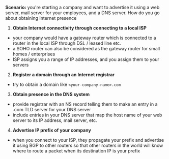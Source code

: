**Scenario:** you're starting a company and want to advertise it using a web server, mail server for your employees, and a DNS server. How do you go about obtaining Internet presence

1. **Obtain Internet connectivity through connecting to a local ISP**
- your company would have a gateway router which is connected to a router in the local ISP through DSL / leased line etc.
- a SOHO router can also be considered as the gateway router for small homes / enterprises
- ISP assigns you a range of IP addresses, and you assign them to your servers

2. **Register a domain through an Internet registrar**
- try to obtain a domain like `<your-company-name>.com`

3. **Obtain presence in the DNS system**
- provide registrar with an NS record telling them to make an entry in a .com TLD server for your DNS server
- include entries in your DNS server that map the host name of your web server to its IP address, mail server, etc.

4. **Advertise IP prefix of your company**
- when you connect to your ISP, they propagate your prefix and advertise it using BGP to other routers so that other routers in the world will know where to route a packet when its destination IP is your prefix